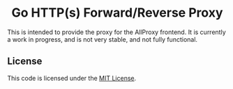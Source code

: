 <h1 align="center" style="border-bottom: none;">Go HTTP(s) Forward/Reverse Proxy</h1>

This is intended to provide the proxy for the AllProxy frontend.  It is currently a work in progress, and is not very stable, and not fully functional.

## License

This code is licensed under the [MIT License](https://opensource.org/licenses/MIT).
